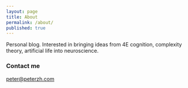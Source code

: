 ```yaml
---
layout: page
title: About
permalink: /about/
published: true
---
```

Personal blog. Interested in bringing ideas from 4E cognition, complexity theory, artificial life into neuroscience.

### Contact me

[peter@peterzh.com](mailto:peter@peterzh.com)
